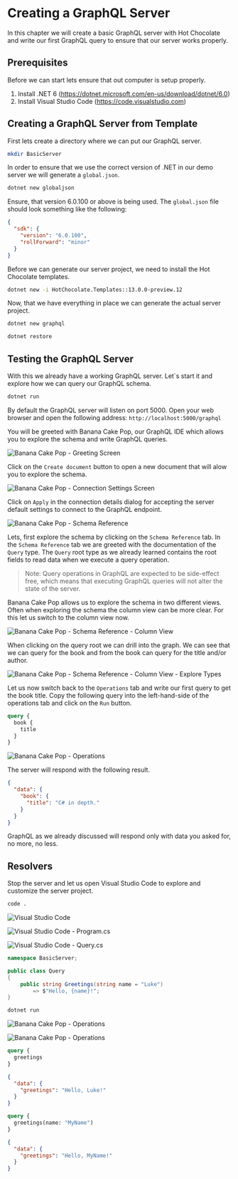 # Creating a GraphQL Server

In this chapter we will create a basic GraphQL server with Hot Chocolate and write our first GraphQL query to ensure that our server works properly.

## Prerequisites

Before we can start lets ensure that out computer is setup properly.

1. Install .NET 6 (https://dotnet.microsoft.com/en-us/download/dotnet/6.0)
2. Install Visual Studio Code (https://code.visualstudio.com)

## Creating a GraphQL Server from Template

First lets create a directory where we can put our GraphQL server.

```bash
mkdir BasicServer
```

In order to ensure that we use the correct version of .NET in our demo server we will generate a `global.json`.

```bash
dotnet new globaljson
```

Ensure, that version 6.0.100 or above is being used. The `global.json` file should look something like the following:

```json
{
  "sdk": {
    "version": "6.0.100",
    "rollForward": "minor"
  }
}
```

Before we can generate our server project, we need to install the Hot Chocolate templates.

```bash
dotnet new -i HotChocolate.Templates::13.0.0-preview.12
```

Now, that we have everything in place we can generate the actual server project.

```bash
dotnet new graphql
```

```bash
dotnet restore
```

## Testing the GraphQL Server

With this we already have a working GraphQL server. Let`s start it and explore how we can query our GraphQL schema.

```bash
dotnet run
```

By default the GraphQL server will listen on port 5000. Open your web browser and open the following address: `http://localhost:5000/graphql`

You will be greeted with Banana Cake Pop, our GraphQL IDE which allows you to explore the schema and write GraphQL queries.

![Banana Cake Pop - Greeting Screen](images/bcp-1.png)

Click on the `Create document` button to open a new document that will alow you to explore the schema.

![Banana Cake Pop - Connection Settings Screen](images/bcp-2.png)

Click on `Apply` in the connection details dialog for accepting the server default settings to connect to the GraphQL endpoint.

![Banana Cake Pop - Schema Reference](images/bcp-3.png)

Lets, first explore the schema by clicking on the `Schema Reference` tab. In the `Schema Reference` tab we are greeted with the documentation of the `Query` type. The `Query` root type as we already learned contains the root fields to read data when we execute a query operation.

> Note: Query operations in GraphQL are expected to be side-effect free, which means that executing GraphQL queries will not alter the state of the server.

Banana Cake Pop allows us to explore the schema in two different views. Often when exploring the schema the column view can be more clear. For this let us switch to the column view now.

![Banana Cake Pop - Schema Reference - Column View](images/bcp-4.png)

When clicking on the query root we can drill into the graph. We can see that we can query for the book and from the book can query for the title and/or author.

![Banana Cake Pop - Schema Reference - Column View - Explore Types](images/bcp-5.png)

Let us now switch back to the `Operations` tab and write our first query to get the book title. Copy the following query into the left-hand-side of the operations tab and click on the `Run` button.

```graphql
query {
  book {
    title
  }
}
```

![Banana Cake Pop - Operations](images/bcp-6.png)

The server will respond with the following result.

```json
{
  "data": {
    "book": {
      "title": "C# in depth."
    }
  }
}
```

GraphQL as we already discussed will respond only with data you asked for, no more, no less.

## Resolvers

Stop the server and let us open Visual Studio Code to explore and customize the server project.

```bash
code .
```

![Visual Studio Code ](images/code-1.png)

![Visual Studio Code - Program.cs](images/code-2.png)

![Visual Studio Code - Query.cs](images/code-3.png)

```csharp title="/Query.cs"
namespace BasicServer;

public class Query
{
    public string Greetings(string name = "Luke")
        => $"Hello, {name}!";
}
```

```bash
dotnet run
```

![Banana Cake Pop - Operations](images/bcp-7.png)

![Banana Cake Pop - Operations](images/bcp-8.png)

```graphql
query {
  greetings
}
```

```json
{
  "data": {
    "greetings": "Hello, Luke!"
  }
}
```

```graphql
query {
  greetings(name: "MyName")
}
```

```json
{
  "data": {
    "greetings": "Hello, MyName!"
  }
}
```
